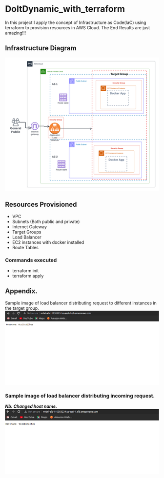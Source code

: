 # DoItDynamic_with_terraform
In this project I apply the concept of Infrastructure as Code(IaC) using terraform to provision resources in AWS Cloud. The End Results are just amazing!!!


## Infrastructure Diagram
![alt text](https://github.com/belisky/DoItDynamic_with_terraform/blob/main/Load%20Balancer.png?raw=true)

## Resources Provisioned
- VPC
- Subnets (Both public and private)
- Internet Gateway
- Target Groups
- Load Balancer
- EC2 instances with docker installed
- Route Tables

### Commands executed
- terraform init
- terraform apply


## Appendix.
Sample image of load balancer distributing request to different instances in the target group.
![alt text](https://github.com/belisky/DoItDynamic_with_terraform/blob/main/Screenshot%20from%202022-12-16%2012-24-01.png?raw=true)

 

### Sample image of load balancer distributing incoming request.
_**Nb: Changed host name.**_
![alt text](https://github.com/belisky/DoItDynamic_with_terraform/blob/main/Screenshot%20from%202022-12-16%2012-24-41.png?raw=true)

